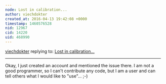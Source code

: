 ```yaml
---
node: Lost in calibration...
author: viechdokter
created_at: 2016-04-13 19:42:08 +0000
timestamp: 1460576528
nid: 12967
cid: 14220
uid: 468990
---
```




[viechdokter](../profile/viechdokter) replying to: [Lost in calibration...](../notes/viechdokter/04-13-2016/lost-in-calibration)

----
Okay, I just created an account and mentioned the issue there. I am not a good programmer, so I can't contribute any code, but I am a user and can tell others what I would like to "use"...  ;-)